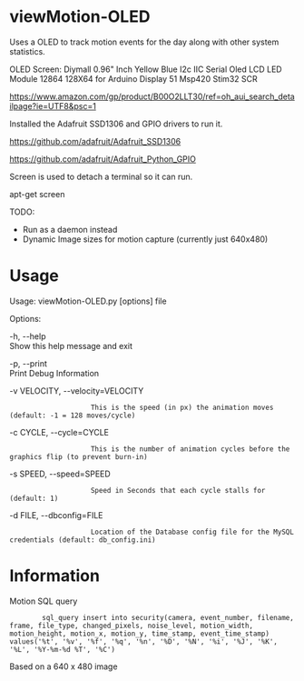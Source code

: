 # viewMotion-OLED
Uses a OLED to track motion events for the day along with other system statistics.


OLED Screen: Diymall 0.96" Inch Yellow Blue I2c IIC Serial Oled LCD LED Module 12864 128X64 for Arduino Display 51 Msp420 Stim32 SCR

https://www.amazon.com/gp/product/B00O2LLT30/ref=oh_aui_search_detailpage?ie=UTF8&psc=1

Installed the Adafruit SSD1306 and GPIO drivers to run it.


https://github.com/adafruit/Adafruit_SSD1306

https://github.com/adafruit/Adafruit_Python_GPIO

Screen is used to detach a terminal so it can run.

apt-get screen



TODO:

* Run as a daemon instead
* Dynamic Image sizes for motion capture (currently just 640x480)

# Usage

Usage: viewMotion-OLED.py [options] file

Options:

  -h, --help            
                        Show this help message and exit

  -p, --print           
                        Print Debug Information

  -v VELOCITY, --velocity=VELOCITY

                        This is the speed (in px) the animation moves (default: -1 = 128 moves/cycle)

  -c CYCLE, --cycle=CYCLE

                        This is the number of animation cycles before the graphics flip (to prevent burn-in)

  -s SPEED, --speed=SPEED

                        Speed in Seconds that each cycle stalls for (default: 1)

  -d FILE, --dbconfig=FILE
                        
                        Location of the Database config file for the MySQL credentials (default: db_config.ini)


# Information

Motion SQL query

			sql_query insert into security(camera, event_number, filename, frame, file_type, changed_pixels, noise_level, motion_width, motion_height, motion_x, motion_y, time_stamp, event_time_stamp) values('%t', '%v', '%f', '%q', '%n', '%D', '%N', '%i', '%J', '%K', '%L', '%Y-%m-%d %T', '%C')


Based on a 640 x 480 image
